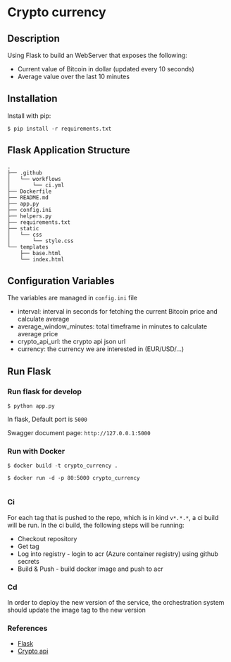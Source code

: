 # Crypto currency

## Description
Using Flask to build an WebServer that exposes the following:
- Current value of Bitcoin in dollar (updated every 10 seconds)
- Average value over the last 10 minutes

## Installation

Install with pip:

```
$ pip install -r requirements.txt
```

## Flask Application Structure 
```
.
├── .github
│   └── workflows
│       └── ci.yml
├── Dockerfile
├── README.md
├── app.py
├── config.ini
├── helpers.py
├── requirements.txt
├── static
│   └── css
│       └── style.css
└── templates
    ├── base.html
    └── index.html

```

## Configuration Variables
The variables are managed in `config.ini` file

- interval: interval in seconds for fetching the current Bitcoin price and calculate average
- average_window_minutes: total timeframe in minutes to calculate average price
- crypto_api_url: the crypto api json url
- currency: the currency we are interested in (EUR/USD/...)

## Run Flask
### Run flask for develop
```
$ python app.py
```
In flask, Default port is `5000`

Swagger document page:  `http://127.0.0.1:5000`


### Run with Docker

```
$ docker build -t crypto_currency .

$ docker run -d -p 80:5000 crypto_currency
 
```

### Ci
For each tag that is pushed to the repo, which is in kind `v*.*.*`, a ci build will be run.
In the ci build, the following steps will be running:
- Checkout repository
- Get tag
- Log into registry - login to acr (Azure container registry) using github secrets
- Build & Push - build docker image and push to acr 

### Cd
In order to deploy the new version of the service, the orchestration system should update the image tag to the new version

### References
- [Flask](http://flask.pocoo.org/)
- [Crypto api](https://api.coindesk.com/v1/bpi/currentprice.json)
